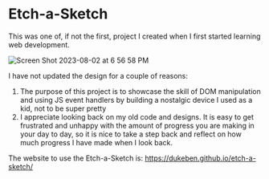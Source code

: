 # Etch-a-Sketch
This was one of, if not the first, project I created when I first started learning web development.

![Screen Shot 2023-08-02 at 6 56 58 PM](https://github.com/DukeBen/etch-a-sketch/assets/93052545/76b0550f-1e21-4238-9844-38b36464eb5c)


I have not updated the design for a couple of reasons:
  1. The purpose of this project is to showcase the skill of DOM manipulation and using
     JS event handlers by building a nostalgic device I used as a kid, not to be super pretty
  2. I appreciate looking back on my old code and designs.  It is easy to get frustrated and
     unhappy with the amount of progress you are making in your day to day, so it is nice
     to take a step back and reflect on how much progress I have made when I look back.


The website to use the Etch-a-Sketch is: https://dukeben.github.io/etch-a-sketch/
